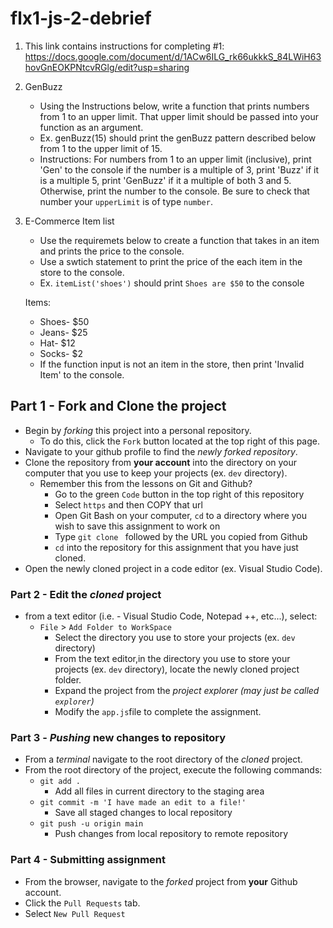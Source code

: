# flx1-js-2-debrief

1. This link contains instructions for completing #1:  https://docs.google.com/document/d/1ACw6ILG_rk66ukkkS_84LWiH63hovGnEOKPNtcvRGlg/edit?usp=sharing

2. GenBuzz 
   * Using the Instructions below, write a function that prints numbers from 1 to an upper limit. That upper limit should be passed into your function as an argument.
    *   Ex. genBuzz(15) should print the genBuzz pattern described below from 1 to the upper limit of 15.
   * Instructions: For numbers from 1 to an upper limit (inclusive), print 'Gen' to the console if the number is a multiple of 3, print 'Buzz' if it is a multiple 5, print 'GenBuzz' if it a multiple of both 3 and 5. Otherwise, print the number to the console. Be sure to check that number your `upperLimit` is of type `number`.

3. E-Commerce Item list
    * Use the requiremets below to create a function that takes in an item and prints the price to the console.
    * Use a swtich statement to print the price of the each item in the store to the console.
    * Ex. `itemList('shoes')` should print `Shoes are $50` to the console

    Items: 
     * Shoes- $50
     * Jeans- $25
     * Hat- $12
     * Socks- $2
     * If the function input is not an item in the store, then print 'Invalid Item' to the console.



## Part 1 - Fork and Clone the project

* Begin by _forking_ this project into a personal repository.
   * To do this, click the `Fork` button located at the top right of this page.
* Navigate to your github profile to find the _newly forked repository_.
* Clone the repository from **your account** into the directory on your computer that you use to keep your projects (ex. `dev` directory).
    - Remember this from the lessons on Git and Github?
        - Go to the green `Code` button in the top right of this repository
        - Select `https` and then COPY that url
        - Open Git Bash on your computer, `cd` to a directory where you wish to save this assignment to work on
        - Type `git clone ` followed by the URL you copied from Github
        - `cd` into the repository for this assignment that you have just cloned.
* Open the newly cloned project in a code editor (ex. Visual Studio Code). 

### Part 2 - Edit the _cloned_ project

* from a text editor (i.e. - Visual Studio Code, Notepad ++, etc...), select:
  * `File` > `Add Folder to WorkSpace`
    * Select the directory you use to store your projects (ex. `dev` directory) 
    * From the text editor,in the directory you use to store your projects (ex. `dev` directory), locate the newly cloned project folder.
    * Expand the project from the _project explorer (may just be called `explorer`)_
    * Modify the `app.js`file to complete the assignment.
    

### Part 3 - _Pushing_ new changes to repository

* From a _terminal_ navigate to the root directory of the _cloned_ project.
* From the root directory of the project, execute the following commands:
    * `git add .`
        * Add all files in current directory to the staging area       
    * `git commit -m 'I have made an edit to a file!'`
        * Save all staged changes to local repository
    * `git push -u origin main`
        * Push changes from local repository to remote repository

### Part 4 - Submitting assignment

* From the browser, navigate to the _forked_ project from **your** Github account.
* Click the `Pull Requests` tab.
* Select `New Pull Request`